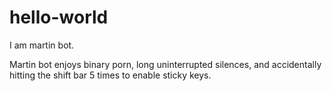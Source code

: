 # hello-world

I am martin bot. 

Martin bot enjoys binary porn, long uninterrupted silences, and accidentally hitting the shift bar 5 times to enable sticky keys.
